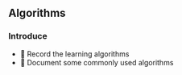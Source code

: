 ## Algorithms

### Introduce

- 🧮 Record the learning algorithms
- 📮 Document some commonly used algorithms
